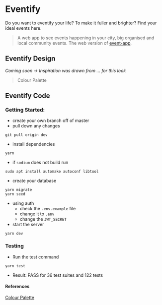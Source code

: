 # Eventify
Do you want to eventify your life? To make it fuller and brighter? Find your ideal events here.  

> A web app to see events happening in your city, big organised and local community events.
The web version of [event-app](https://github.com/emilyparkes/event-app).

## Eventify Design
_Coming soon -> Inspiration was drawn from ... for this look_
> Colour Palette  


## Eventify Code
### Getting Started:
- create your own branch off of master
- pull down any changes
```shell
git pull origin dev
```
- install dependencies
```shell
yarn
```
  - if `sodium` does not build run 
  ```shell
  sudo apt install automake autoconf libtool
  ```
- create your database
```shell
yarn migrate
yarn seed
```
- using auth
  - check the `.env.example` file
  - change it to `.env`
  - change the `JWT_SECRET`
- start the server
```shell
yarn dev
```

### Testing
- Run the test command
```shell
yarn test
```
- Result: PASS for 36 test suites and 122 tests

#### References
[Colour Palette](https://material.io/tools/color/#!/?view.left=0&view.right=0&primary.color=4527A0&secondary.color=4DD0E1)
